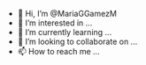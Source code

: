 - 👋 Hi, I’m @MariaGGamezM
- 👀 I’m interested in ...
- 🌱 I’m currently learning ...
- 💞️ I’m looking to collaborate on ...
- 📫 How to reach me ...

<!---
MariaGGamezM/MariaGGamezM is a ✨ special ✨ repository because its `README.md` (this file) appears on your GitHub profile.
You can click the Preview link to take a look at your changes.
--->
